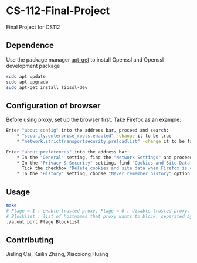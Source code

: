 # CS-112-Final-Project
Final Project for CS112

## Dependence
Use the package manager [apt-get](https://linux.die.net/man/8/apt-get) to install Openssl and Openssl development package
```bash
sudo apt update
sudo apt upgrade
sudo apt-get install libssl-dev
```

## Configuration of browser
Before using proxy, set up the browser first. Take Firefox as an example:
```bash
Enter "about:config" into the address bar, proceed and search:    
    * "security.enterprise_roots.enabled" -change it to be true  
    * "network.stricttransportsecurity.preloadlist" -change it to be false  

Enter "about:preferences" into the address bar:    
    * In the "General" setting, find the "Network Settings" and proceed to set up proxy  
    * In the "Privacy & Security" setting, find "Cookies and Site Data" block and click on "Clear Data" tab.  
      Tick the checkbox "Delete cookies and site data when Firefox is closed"  
    * In the "History" setting, choose "Never remember history" option
```

## Usage
```bash
make
# Flage = 1 : enable trusted proxy, Flage = 0 : disable trusted proxy.
# Blocklist : list of hostnames that proxy wants to block, separated by comma ("NA" for not blocking). e.g: www.tufts.com,www.youtube.com / NA
./a.out port Flage Blocklist
```

## Contributing
Jieling Cai, Kailin Zhang, Xiaoxiong Huang
